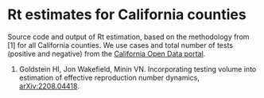 # Rt estimates for California counties

Source code and output of Rt estimation, based on the methodology from [1] for all California counties. We use cases and total number of tests (positive and negative) from the [California Open Data portal](https://data.ca.gov/dataset/covid-19-time-series-metrics-by-county-and-state).

1. Goldstein HI, Jon Wakefield, Minin VN. Incorporating testing volume into estimation of effective reproduction number dynamics, [arXiv:2208.04418](https://arxiv.org/abs/2208.04418).

